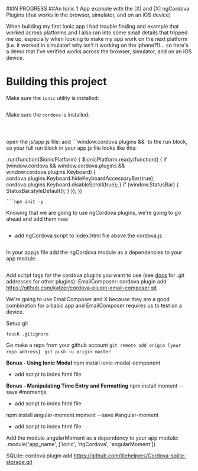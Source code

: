 ##IN PROGRESS
##An Ionic 1 App example with the [X] and [X] ngCordova Plugins
(that works in the browser, simulator, and on an iOS device)

When building my first Ionic app I had trouble finding and example that worked across platforms and I also ran into some small details that tripped me up, especially when looking to make my app work on the next platform (i.e. it worked in simulator! why isn't it working on the iphone?!)... so here's a demo that I've verified works across the browser, simulator, and on an iOS device.


Building this project
=====================

Make sure the `ionic` utility is installed:

```$ npm install -g ionic
```

Make sure the `cordova` is installed:
```npm install -g cordova OR check version (cordova -v)
```
```ionic start [app_name] [ionic starter type: blank, tabs, or sidemenu]
```
```cd [app_name]
```
open the js/app.js file:
add ```window.cordova.plugins &&` to the run block, so your full run block in your app.js file looks like this:

.run(function($ionicPlatform) {
  $ionicPlatform.ready(function() {
    if (window.cordova && window.cordova.plugins && window.cordova.plugins.Keyboard) {
      cordova.plugins.Keyboard.hideKeyboardAccessoryBar(true);
      cordova.plugins.Keyboard.disableScroll(true);
    }
    if (window.StatusBar) {
      StatusBar.styleDefault();
    }
  });
})
```
```npm init -y
```

Knowing that we are going to use ngCordova plugins, we're going to go ahead and add them now
```bower install ngCordova
```
+ add ngCordova script to index.html file above the cordova.js
```<script src="lib/ngCordova/dist/ng-cordova.js"></script>
```

In your app.js file add the ngCordova module as a dependencies to your app module:

```.module('app_name', ['ionic', 'ngCordova'])
```

Add script tags for the cordova plugins you want to use (see [docs]() for .git addresses for other plugins):
EmailComposer: cordova plugin add https://github.com/katzer/cordova-plugin-email-composer.git


We're going to use EmailComposer and X because they are a good combination for a basic app and EmailComposer requires us to test on a device.

Setup git
```git init
touch .gitignore
```
Go make a repo from your github account
``git remote add origin [your repo address]
``
``git push -u origin master
``



**Bonus - Using Ionic Modal**
npm install ionic-modal-component
+ add script to index.html file
<script src="dist/ionic-modal-component.js"></script>


**Bonus - Manipulating Time Entry and Formatting**
npm install moment --save #momentjs
+ add script to index.html file
<script src="https://cdnjs.cloudflare.com/ajax/libs/moment.js/2.9.0/moment.min.js"></script>

npm install angular-moment moment --save #angular-moment
+ add script to index.html file
<script src="http://cdnjs.cloudflare.com/ajax/libs/angular-moment/0.9.0/angular-moment.min.js"></script>

Add the module angularMoment as a dependency to your app module:
.module('app_name', ['ionic', 'ngCordova', 'angularMoment'])

<script src="components/moment/moment.js"></script>
<script src="components/angular-moment/angular-moment.js"></script>

SQLite: cordova plugin add https://github.com/litehelpers/Cordova-sqlite-storage.git
